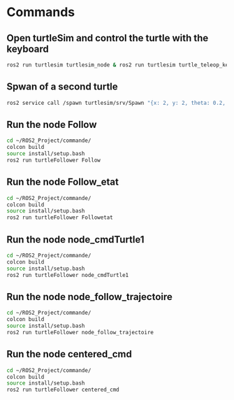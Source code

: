 # Commands

## Open turtleSim and control the turtle with the keyboard
```bash
ros2 run turtlesim turtlesim_node & ros2 run turtlesim turtle_teleop_key
```
## Spwan of a second turtle

```bash
ros2 service call /spawn turtlesim/srv/Spawn "{x: 2, y: 2, theta: 0.2, name: 'turtleFollower'}"
```
## Run the node Follow

```bash
cd ~/ROS2_Project/commande/
colcon build
source install/setup.bash
ros2 run turtleFollower Follow
```

## Run the node Follow_etat

```bash
cd ~/ROS2_Project/commande/
colcon build
source install/setup.bash
ros2 run turtleFollower Followetat
```

## Run the node node_cmdTurtle1

```bash
cd ~/ROS2_Project/commande/
colcon build
source install/setup.bash
ros2 run turtleFollower node_cmdTurtle1
```

## Run the node node_follow_trajectoire
```bash
cd ~/ROS2_Project/commande/
colcon build
source install/setup.bash
ros2 run turtleFollower node_follow_trajectoire
```

## Run the node centered_cmd

```bash
cd ~/ROS2_Project/commande/
colcon build
source install/setup.bash
ros2 run turtleFollower centered_cmd
```
